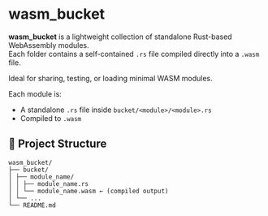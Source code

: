 # wasm_bucket

**wasm_bucket** is a lightweight collection of standalone Rust-based WebAssembly modules.  
Each folder contains a self-contained `.rs` file compiled directly into a `.wasm` file.

Ideal for sharing, testing, or loading minimal WASM modules.

Each module is:
- A standalone `.rs` file inside `bucket/<module>/<module>.rs`
- Compiled to `.wasm`

## 📁 Project Structure

    wasm_bucket/
    ├── bucket/
    │ ├── module_name/
    │ │ ├── module_name.rs
    │ │ └── module_name.wasm ← (compiled output)
    │ └── ...
    └── README.md
